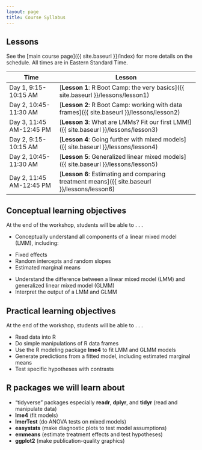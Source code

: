 ```yaml
---
layout: page
title: Course Syllabus
---
```


## Lessons

See the [main course page]({{ site.baseurl }}/index) for more details on the schedule. All times are in Eastern Standard Time.

Time                             | Lesson
-------------------------------- | ----------------------------------------------------------
Day 1, 9:15-10:15 AM             | [**Lesson 1**: R Boot Camp: the very basics]({{ site.baseurl }}/lessons/lesson1)
Day 2, 10:45-11:30 AM            | [**Lesson 2**: R Boot Camp: working with data frames]({{ site.baseurl }}/lessons/lesson2)
Day 3, 11:45 AM-12:45 PM         | [**Lesson 3**: What are LMMs? Fit our first LMM!]({{ site.baseurl }}/lessons/lesson3)
Day 2, 9:15-10:15 AM             | [**Lesson 4**: Going further with mixed models]({{ site.baseurl }}/lessons/lesson4)
Day 2, 10:45-11:30 AM            | [**Lesson 5**: Generalized linear mixed models]({{ site.baseurl }}/lessons/lesson5)
Day 2, 11:45 AM-12:45 PM         | [**Lesson 6**: Estimating and comparing treatment means]({{ site.baseurl }}/lessons/lesson6)

## Conceptual learning objectives

At the end of the workshop, students will be able to . . . 

-	Conceptually understand all components of a linear mixed model (LMM), including: 
  +	Fixed effects
  +	Random intercepts and random slopes
  +	Estimated marginal means
- Understand the difference between a linear mixed model (LMM) and generalized linear mixed model (GLMM)
-	Interpret the output of a LMM and GLMM

## Practical learning objectives

At the end of the workshop, students will be able to . . .

- Read data into R
- Do simple manipulations of R data frames
- Use the R modeling package **lme4** to fit LMM and GLMM models
-	Generate predictions from a fitted model, including estimated marginal means
-	Test specific hypotheses with contrasts

## R packages we will learn about

-	“tidyverse” packages especially **readr**, **dplyr**, and **tidyr** (read and manipulate data)
-	**lme4** (fit models)
- **lmerTest** (do ANOVA tests on mixed models)
- **easystats** (make diagnostic plots to test model assumptions)
-	**emmeans** (estimate treatment effects and test hypotheses)
-	**ggplot2** (make publication-quality graphics)

